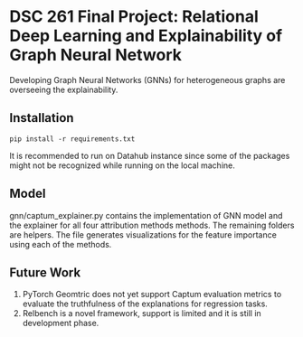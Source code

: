 # DSC 261 Final Project: Relational Deep Learning and Explainability of Graph Neural Network
Developing Graph Neural Networks (GNNs) for heterogeneous graphs are overseeing the explainability.

## Installation 
```
pip install -r requirements.txt
```
It is recommended to run on Datahub instance since some of the packages might not be recognized while running on the local machine.

## Model
gnn/captum_explainer.py contains the implementation of GNN model and the explainer for all four attribution methods methods. The remaining folders are helpers.
The file generates visualizations for the feature importance using each of the methods.

## Future Work
1. PyTorch Geomtric does not yet support Captum evaluation metrics to evaluate the truthfulness of the explanations for regression tasks. 
2. Relbench is a novel framework, support is limited and it is still in development phase. 
